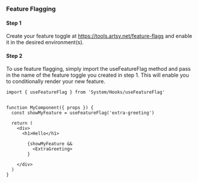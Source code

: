### Feature Flagging

#### Step 1

Create your feature toggle at https://tools.artsy.net/feature-flags and enable it in the desired environment(s).

#### Step 2

To use feature flagging, simply import the useFeatureFlag method and pass in the name of the feature toggle you created in step 1. This will enable you to conditionally render your new feature.

```tsx
import { useFeatureFlag } from 'System/Hooks/useFeatureFlag'


function MyComponent({ props }) {
  const showMyFeature = useFeatureFlag('extra-greeting')

  return (
    <div>
      <h1>Hello</h1>

        {showMyFeature &&
          <ExtraGreeting>
        }

    </div>
  )
}
```
